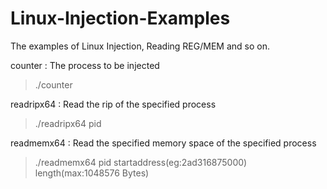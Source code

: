 # Linux-Injection-Examples
The examples of Linux Injection, Reading REG/MEM and so on.

counter		: The process to be injected

> ./counter

readripx64	: Read the rip of the specified process

> ./readripx64 pid

readmemx64	: Read the specified memory space of the specified process

> ./readmemx64 pid startaddress(eg:2ad316875000) length(max:1048576 Bytes)
